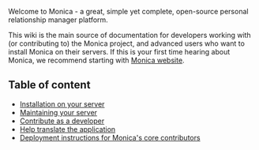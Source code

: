 Welcome to Monica - a great, simple yet complete, open-source personal relationship manager platform.

This wiki is the main source of documentation for developers working with (or contributing to) the Monica project, and advanced users who want to install Monica on their servers. If this is your first time hearing about Monica, we recommend starting with [Monica website](https://monicahq.com).

## Table of content

* [Installation on your server](Installation-instructions)
* [Maintaining your server](Update-your-server)
* [Contribute as a developer](Contribute-as-a-developer)
* [Help translate the application](Contribute-to-the-translation)
* [Deployment instructions for Monica's core contributors](Deployment-instructions)